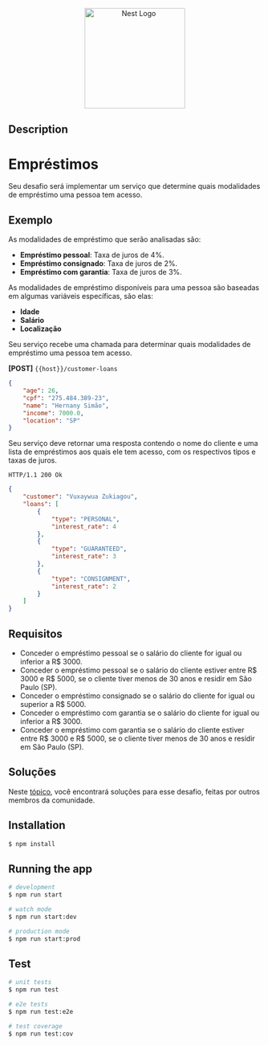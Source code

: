 <p align="center">
  <a href="http://nestjs.com/" target="blank"><img src="https://nestjs.com/img/logo-small.svg" width="200" alt="Nest Logo" /></a>
</p>

## Description

# Empréstimos

Seu desafio será implementar um serviço que determine quais modalidades de empréstimo uma pessoa tem acesso.

## Exemplo

As modalidades de empréstimo que serão analisadas são:

-   **Empréstimo pessoal**: Taxa de juros de 4%.
-   **Empréstimo consignado**: Taxa de juros de 2%.
-   **Empréstimo com garantia**: Taxa de juros de 3%.

As modalidades de empréstimo disponíveis para uma pessoa são baseadas em algumas variáveis específicas, são elas:

-   **Idade**
-   **Salário**
-   **Localização**

Seu serviço recebe uma chamada para determinar quais modalidades de empréstimo uma pessoa tem acesso.

**[POST]** `{{host}}/customer-loans`

```json
{
    "age": 26,
    "cpf": "275.484.389-23",
    "name": "Hernany Simão",
    "income": 7000.0,
    "location": "SP"
}
```

Seu serviço deve retornar uma resposta contendo o nome do cliente e uma lista de empréstimos aos quais ele tem acesso,
com os respectivos tipos e taxas de juros.

```
HTTP/1.1 200 Ok
```

```json
{
    "customer": "Vuxaywua Zukiagou",
    "loans": [
        {
            "type": "PERSONAL",
            "interest_rate": 4
        },
        {
            "type": "GUARANTEED",
            "interest_rate": 3
        },
        {
            "type": "CONSIGNMENT",
            "interest_rate": 2
        }
    ]
}
```

## Requisitos

-   Conceder o empréstimo pessoal se o salário do cliente for igual ou inferior a R$ 3000.
-   Conceder o empréstimo pessoal se o salário do cliente estiver entre R$ 3000 e R$ 5000, se o cliente tiver menos de 30
    anos e residir em São Paulo (SP).
-   Conceder o empréstimo consignado se o salário do cliente for igual ou superior a R$ 5000.
-   Conceder o empréstimo com garantia se o salário do cliente for igual ou inferior a R$ 3000.
-   Conceder o empréstimo com garantia se o salário do cliente estiver entre R$ 3000 e R$ 5000, se o cliente tiver
    menos de 30 anos e residir em São Paulo (SP).

## Soluções

Neste [tópico](SOLUTIONS.md), você encontrará soluções para esse desafio, feitas por outros membros da comunidade.

## Installation

```bash
$ npm install
```

## Running the app

```bash
# development
$ npm run start

# watch mode
$ npm run start:dev

# production mode
$ npm run start:prod
```

## Test

```bash
# unit tests
$ npm run test

# e2e tests
$ npm run test:e2e

# test coverage
$ npm run test:cov
```
